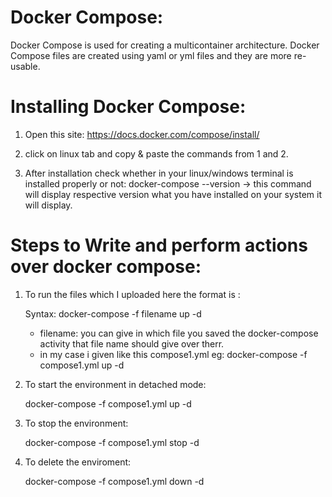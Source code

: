 Docker Compose:
===============

Docker Compose is used for creating a multicontainer architecture.
Docker Compose files are created using yaml or yml files and they are more re-usable.

Installing Docker Compose:
===========================
1) Open this site:
    https://docs.docker.com/compose/install/
2) click on linux tab and copy & paste the commands from 1 and 2.

3) After installation check whether in your linux/windows terminal is installed properly or not:
    docker-compose --version
  -> this command will display respective version what you have installed on your system it will display.
  
Steps to Write and perform actions over docker compose:
===========================================================
1) To run the files which I uploaded here the format is :
   
   Syntax:
      docker-compose -f filename up -d
   - filename: you can give in which file you saved the docker-compose activity that file name should give over therr.
   - in my case i given like this compose1.yml
      eg: docker-compose -f compose1.yml up -d

2) To start the environment in detached mode:
    
    docker-compose -f compose1.yml up -d
    
3) To stop the environment:
    
    docker-compose -f compose1.yml stop -d
    
4) To delete the enviroment:
    
    docker-compose -f compose1.yml down -d

